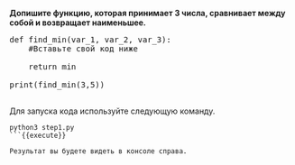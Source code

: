 **Допишите функцию, которая принимает 3 числа, сравнивает между собой и возвращает наименьшее.**

<pre class="file" data-filename="./step1.py" data-target="replace">
def find_min(var_1, var_2, var_3):
    #Вставьте свой код ниже
    
    return min

print(find_min(3,5))

</pre>

Для запуска кода используйте следующую команду.

```
python3 step1.py
```{{execute}}

Результат вы будете видеть в консоле справа.



